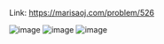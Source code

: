 Link: https://marisaoj.com/problem/526

![image](https://github.com/user-attachments/assets/2e049999-8734-4949-ac7f-4415f336cb9f)
![image](https://github.com/user-attachments/assets/f16ef017-2668-4c24-ae4c-00604d3fdbac)
![image](https://github.com/user-attachments/assets/617a0e72-2236-43fb-b5ea-d79a60a69691)
